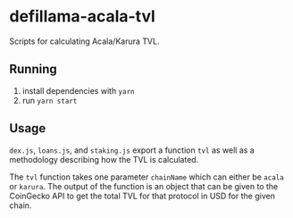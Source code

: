 # defillama-acala-tvl

Scripts for calculating Acala/Karura TVL.

## Running

1. install dependencies with `yarn`
2. run `yarn start`

## Usage

`dex.js`, `loans.js`, and `staking.js` export a function `tvl` as well as a methodology describing how the TVL is calculated.

The `tvl` function takes one parameter `chainName` which can either be `acala` or `karura`. The output of the function is an object that can be given to the CoinGecko API to get the total TVL for that protocol in USD for the given chain.